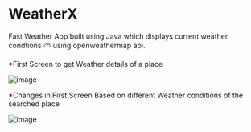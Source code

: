 # WeatherX
Fast Weather App built using Java which displays current weather condtions ⛅ using openweathermap api.

*First Screen to get Weather details of a place

![image](https://user-images.githubusercontent.com/65838540/230707077-4327813b-e545-49f7-aee1-c5fe9cc1b85a.png)

*Changes in First Screen Based on different Weather conditions of the searched place

![image](https://user-images.githubusercontent.com/65838540/230707144-b4622d1f-595b-4447-a3b2-0a970830c68e.png)


